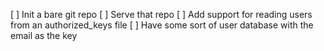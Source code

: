 [ ] Init a bare git repo
[ ] Serve that repo
[ ] Add support for reading users from an authorized_keys file
[ ] Have some sort of user database with the email as the key
